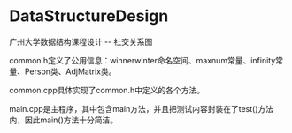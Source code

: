 # DataStructureDesign
广州大学数据结构课程设计 -- 社交关系图

common.h定义了公用信息：winnerwinter命名空间、maxnum常量、infinity常量、Person类、AdjMatrix类。

common.cpp具体实现了common.h中定义的各个方法。

main.cpp是主程序，其中包含main方法，并且把测试内容封装在了test()方法内，因此main()方法十分简洁。
